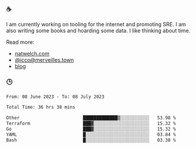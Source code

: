### ☕

I am currently working on tooling for the internet and promoting SRE. I am also writing some books and hoarding some data. I like thinking about time. 

Read more:

 - [natwelch.com](https://natwelch.com)
 - [@icco@merveilles.town](https://merveilles.town/@icco)
 - [blog](https://writing.natwelch.com)

### 🕒

<!--START_SECTION:waka-->

```txt
From: 08 June 2023 - To: 08 July 2023

Total Time: 36 hrs 38 mins

Other                        █████████████▒░░░░░░░░░░░   53.98 %
Terraform                    ███▓░░░░░░░░░░░░░░░░░░░░░   15.32 %
Go                           ███▓░░░░░░░░░░░░░░░░░░░░░   15.32 %
YAML                         █░░░░░░░░░░░░░░░░░░░░░░░░   03.84 %
Bash                         █░░░░░░░░░░░░░░░░░░░░░░░░   03.38 %
```

<!--END_SECTION:waka-->
